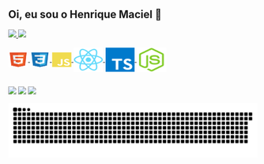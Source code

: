 

## Oi, eu sou o Henrique Maciel  👋
 <div>
  <a href="https://github.com/macielhenrique">
  <img height="180em" src="https://github-readme-stats.vercel.app/api?username=macielhenrique&show_icons=true&theme=dark&include_all_commits=true&count_private=true"/>
  <img height="180em" src="https://github-readme-stats.vercel.app/api/top-langs/?username=macielhenrique&layout=compact&langs_count=16&theme=dark"/>
<div>
<div style="display: inline_block"><br>
  
  <img align="center" alt="Maciel-HTML" height="30" width="40" src="https://raw.githubusercontent.com/devicons/devicon/master/icons/html5/html5-original.svg">
  <img align="center" alt="Maciel-CSS" height="30" width="40" src="https://raw.githubusercontent.com/devicons/devicon/master/icons/css3/css3-original.svg">
  <img align="center" alt="Maciel-Js" height="30" width="40" src="https://raw.githubusercontent.com/devicons/devicon/master/icons/javascript/javascript-plain.svg">
  <img align="center" alt="Maciel-REACT" height="50" width="60" src="https://raw.githubusercontent.com/devicons/devicon/master/icons/react/react-original.svg">
  <img align="center" alt="Maciel-TYPE" height="50" width="60" src="https://raw.githubusercontent.com/devicons/devicon/master/icons/typescript/typescript-plain.svg">
  <img align="center" alt="Maciel-TYPE" height="50" width="60" src="https://raw.githubusercontent.com/devicons/devicon/master/icons/nodejs/nodejs-plain.svg">
  
  
</div>
  
  ##
  
  <div>
  <a href = "mailto: jhenriquefmaciel@gmail.com"><img src="https://img.shields.io/badge/-Gmail-%23EA4335?style=for-the-badge&logo=gmail&logoColor=white" target="_blank"></a>
  <a href="https://www.linkedin.com/in/henrique-maciel/" target="_blank"><img src="https://img.shields.io/badge/-LinkedIn-%230077B5?style=for-the-badge&logo=linkedin&logoColor=white" target="_blank"></a>
  <a href="https://www.instagram.com/macielhenriqueee/" target="_blank"><img src="https://img.shields.io/badge/-Instagram-%23E4405F?style=for-the-badge&logo=instagram&logoColor=white" target="_blank"></a>
   
   ![Snake animation](https://github.com/macielhenrique/macielhenrique/blob/output/github-contribution-grid-snake.svg)
</div>

